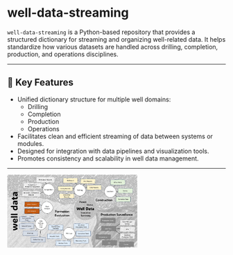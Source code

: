 # well-data-streaming

`well-data-streaming` is a Python-based repository that provides a structured dictionary for streaming and organizing well-related data. It helps standardize how various datasets are handled across drilling, completion, production, and operations disciplines.

---

## 🚀 Key Features

- Unified dictionary structure for multiple well domains:
  - Drilling
  - Completion
  - Production
  - Operations
- Facilitates clean and efficient streaming of data between systems or modules.
- Designed for integration with data pipelines and visualization tools.
- Promotes consistency and scalability in well data management.

---

<img src="data_dictionary/img/well_data.jpg" width="300">


